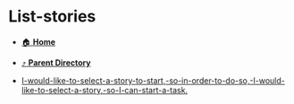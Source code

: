# List-stories
- [:house: **Home**](/README)
- [:arrow_heading_up: **Parent Directory**](/notes/archive/backlog/stories/_index.md)

- [I-would-like-to-select-a-story-to-start,-so-in-order-to-do-so,-I-would-like-to-select-a-story,-so-I-can-start-a-task.](I-would-like-to-select-a-story-to-start,-so-in-order-to-do-so,-I-would-like-to-select-a-story,-so-I-can-start-a-task..md)
